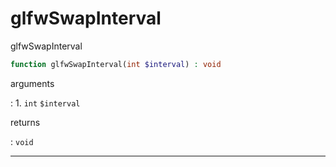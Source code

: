 # glfwSwapInterval
glfwSwapInterval

```php
function glfwSwapInterval(int $interval) : void
```

arguments

:    1. `int` `$interval` 

returns

:    `void` 

---
     